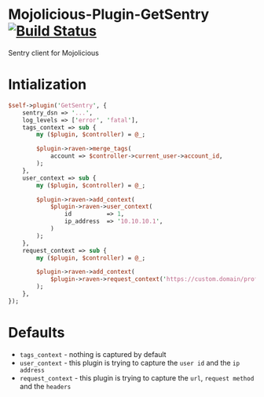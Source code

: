 # Mojolicious-Plugin-GetSentry [![Build Status](https://travis-ci.org/crlcu/Mojolicious-Plugin-GetSentry.svg?branch=master)](https://travis-ci.org/crlcu/Mojolicious-Plugin-GetSentry)
Sentry client for Mojolicious

# Intialization

```perl
$self->plugin('GetSentry', {
    sentry_dsn => '...',
    log_levels => ['error', 'fatal'],
    tags_context => sub {
        my ($plugin, $controller) = @_;

        $plugin->raven->merge_tags(
            account => $controller->current_user->account_id,
        );
    },
    user_context => sub {
        my ($plugin, $controller) = @_;

        $plugin->raven->add_context(
            $plugin->raven->user_context(
                id          => 1,
                ip_address  => '10.10.10.1',
            )
        );
    },
    request_context => sub {
        my ($plugin, $controller) = @_;

        $plugin->raven->add_context(
            $plugin->raven->request_context('https://custom.domain/profile', method => 'GET', headers => { ... });
        );
    },
});
```

# Defaults

- `tags_context` - nothing is captured by default
- `user_context` - this plugin is trying to capture the `user id` and the `ip address`
- `request_context` - this plugin is trying to capture the `url`, `request method` and the `headers`
